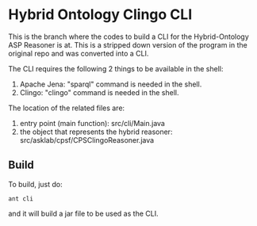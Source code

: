 # Hybrid Ontology Clingo CLI

This is the branch where the codes to build a CLI for the Hybrid-Ontology ASP Reasoner is at. This is a stripped down version of the program in the original repo and was converted into a CLI. 

The CLI requires the following 2 things to be available in the shell:
1) Apache Jena: "sparql" command is needed in the shell. 
2) Clingo: "clingo" command is needed in the shell.

The location of the related files are:
1) entry point (main function): src/cli/Main.java
2) the object that represents the hybrid reasoner: src/asklab/cpsf/CPSClingoReasoner.java

## Build

To build, just do:

    ant cli

and it will build a jar file to be used as the CLI.
